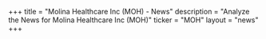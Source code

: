 +++
title = "Molina Healthcare Inc (MOH) - News"
description = "Analyze the News for Molina Healthcare Inc (MOH)"
ticker = "MOH"
layout = "news"
+++


